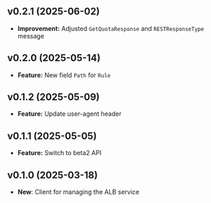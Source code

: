 ## v0.2.1 (2025-06-02)
- **Improvement:** Adjusted `GetQuotaResponse` and `RESTResponseType` message

## v0.2.0 (2025-05-14)
- **Feature:** New field `Path` for `Rule`

## v0.1.2 (2025-05-09)
- **Feature:** Update user-agent header

## v0.1.1 (2025-05-05)
- **Feature:** Switch to beta2 API

## v0.1.0 (2025-03-18)
- **New**: Client for managing the ALB service
